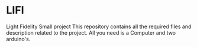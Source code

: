 # LIFI
Light Fidelity Small project
This repository contains all the required files and description related to the project.
All you need is a Computer and two arduino's.
